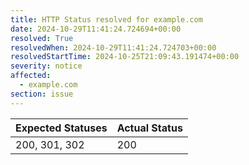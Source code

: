 ```yaml
---
title: HTTP Status resolved for example.com
date: 2024-10-29T11:41:24.724694+00:00
resolved: True
resolvedWhen: 2024-10-29T11:41:24.724703+00:00
resolvedStartTime: 2024-10-25T21:09:43.191474+00:00
severity: notice
affected:
  - example.com
section: issue
---
```


| Expected Statuses | Actual Status  |
|-------------------|----------------|
| 200, 301, 302 | 200 |
